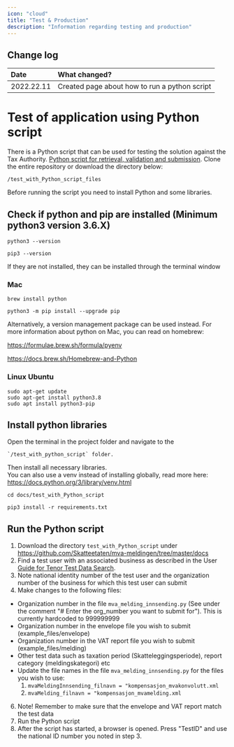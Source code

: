 ```yaml
---
icon: "cloud"
title: "Test & Production"
description: "Information regarding testing and production"
---
```


## Change log

| Date       | What changed?                                       |
| :--------- |:----------------------------------------------------|
| 2022.22.11 | Created page about how to run a python script       |

# Test of application using Python script

There is a Python script that can be used for testing the solution against the Tax Authority. 
[Python script for retrieval, validation and submission](https://github.com/Skatteetaten/mva-meldingen/tree/master/test_with_python_script_files).
Clone the entire repository or download the directory below:

    /test_with_Python_script_files

Before running the script you need to install Python and some libraries.

## Check if python and pip are installed (Minimum python3 version 3.6.X)
  
    python3 --version

    pip3 --version

If they are not installed, they can be installed through the terminal window

### Mac
    brew install python

    python3 -m pip install --upgrade pip

Alternatively, a version management package can be used instead. For more information about python on Mac, you can read on homebrew:

https://formulae.brew.sh/formula/pyenv

https://docs.brew.sh/Homebrew-and-Python

### Linux Ubuntu
    sudo apt-get update
    sudo apt-get install python3.8
    sudo apt install python3-pip

## Install python libraries
Open the terminal in the project folder and navigate to the 
    
    `/test_with_python_script` folder.
Then install all necessary libraries.<br>
You can also use a venv instead of installing globally, read more here: https://docs.python.org/3/library/venv.html

    cd docs/test_with_Python_script

    pip3 install -r requirements.txt
    
## Run the Python script
1. Download the directory `test_with_Python_script` under https://github.com/Skatteetaten/mva-meldingen/tree/master/docs
2. Find a test user with an associated business as described in the User [Guide for Tenor Test Data Search](https://github.com/Skatteetaten/mva-meldingen/tree/master/docs/mvameldingen_eng/test/User_Guide_Tenor_testdata.pdf).
3. Note national identity number of the test user and the organization number of the business for which this test user can submit
4. Make changes to the following files:
  * Organization number in the file `mva_melding_innsending.py` (See under the comment "# Enter the org_number you want to submit for"). This is currently hardcoded to 999999999
  * Organization number in the envelope file you wish to submit (example_files/envelope)
  * Organization number in the VAT report file you wish to submit (example_files/melding)
  * Other test data such as taxation period (Skatteleggingsperiode), report category (meldingskategori) etc
  * Update the file names in the file `mva_melding_innsending.py` for the files you wish to use:
    1.	`mvaMeldingInnsending_filnavn = "kompensasjon_mvakonvolutt.xml`
    2.	`mvaMelding_filnavn = "kompensasjon_mvamelding.xml`
6. Note! Remember to make sure that the envelope and VAT report match the test data
5. Run the Python script
6. After the script has started, a browser is opened. Press "TestID" and use the national ID number you noted in step 3.	
